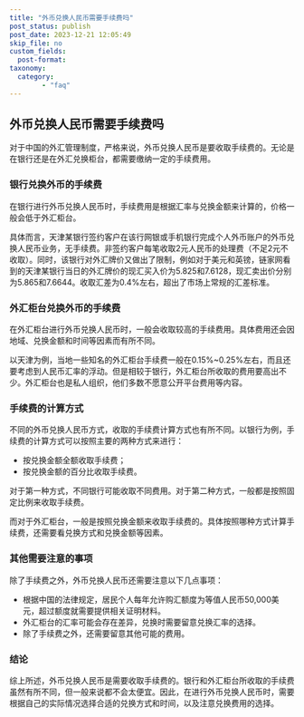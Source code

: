 ```yaml
---
title: "外币兑换人民币需要手续费吗"
post_status: publish
post_date: 2023-12-21 12:05:49
skip_file: no
custom_fields: 
  post-format: 
taxonomy:
  category:
        - "faq"
---
```


## 外币兑换人民币需要手续费吗

对于中国的外汇管理制度，严格来说，外币兑换人民币是要收取手续费的。无论是在银行还是在外汇兑换柜台，都需要缴纳一定的手续费用。

### 银行兑换外币的手续费

在银行进行外币兑换人民币时，手续费用是根据汇率与兑换金额来计算的，价格一般会低于外汇柜台。

具体而言，天津某银行签约客户在该行网银或手机银行完成个人外币账户的外币兑换人民币业务，无手续费。非签约客户每笔收取2元人民币的处理费（不足2元不收取）。同时，该银行对外汇牌价又做出了限制，例如对于美元和英镑，链家网看到的天津某银行当日的外汇牌价的现汇买入价为5.825和7.6128，现汇卖出价分别为5.865和7.6644。收取汇差为0.4%左右，超出了市场上常规的汇差标准。

### 外汇柜台兑换外币的手续费

在外汇柜台进行外币兑换人民币时，一般会收取较高的手续费用。具体费用还会因地域、兑换金额和时间等因素而有所不同。

以天津为例，当地一些知名的外汇柜台手续费一般在0.15%~0.25%左右，而且还要考虑到人民币汇率的浮动。但是相较于银行，外汇柜台所收取的费用要高出不少。外汇柜台也是私人组织，他们多数不愿意公开平台费用等内容。

### 手续费的计算方式

不同的外币兑换人民币方式，收取的手续费计算方式也有所不同。以银行为例，手续费的计算方式可以按照主要的两种方式来进行：

- 按兑换金额全额收取手续费；
- 按兑换金额的百分比收取手续费。

对于第一种方式，不同银行可能收取不同费用。对于第二种方式，一般都是按照固定比例来收取手续费。

而对于外汇柜台，一般是按照兑换金额来收取手续费的。具体按照哪种方式计算手续费，还需要看兑换方式和兑换金额等因素。

### 其他需要注意的事项

除了手续费之外，外币兑换人民币还需要注意以下几点事项：

- 根据中国的法律规定，居民个人每年允许购汇额度为等值人民币50,000美元，超过额度就需要提供相关证明材料。
- 外汇柜台的汇率可能会存在差异，兑换时需要留意兑换汇率的选择。
- 除了手续费之外，还需要留意其他可能的费用。

### 结论

综上所述，外币兑换人民币是需要收取手续费的。银行和外汇柜台所收取的手续费虽然有所不同，但一般来说都不会太便宜。因此，在进行外币兑换人民币时，需要根据自己的实际情况选择合适的兑换方式和时间，以及注意兑换费用的选择。
